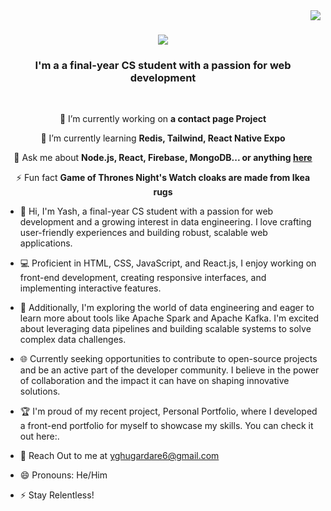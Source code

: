 <img align="right" src="https://visitor-badge.laobi.icu/badge?page_id=salesp07.salesp07" />

<h1 align="center">
    <img src="https://readme-typing-svg.herokuapp.com/?font=Righteous&size=35&center=true&vCenter=true&width=500&height=70&duration=3000&lines=Hi+there,fellow <developers/>!+👋;+I'm+Yash+Ghugardare!;" />
</h1>
<h3 align="center">I'm a a final-year CS student with a passion for web development</h3>
<br/>

<div align="center">
 
 🔭 I’m currently working on **a contact page Project**
 
 🌱 I’m currently learning **Redis, Tailwind, React Native Expo**

 💬 Ask me about **Node.js, React, Firebase, MongoDB... or anything [here](https://github.com/salesp07/salesp07/issues)**

 ⚡ Fun fact **Game of Thrones Night's Watch cloaks are made from Ikea rugs**
 
 </div>

<!--
**yghugardare/yghugardare** is a ✨ _special_ ✨ repository because its `README.md` (this file) appears on your GitHub profile.

Here are some ideas to get you started:  -->

- 👋 Hi, I'm Yash, a final-year CS student with a passion for web development and a growing interest in data engineering. I love crafting user-friendly experiences and building robust, scalable web applications.

- 💻 Proficient in HTML, CSS, JavaScript,  and React.js, I enjoy working on front-end development, creating responsive interfaces, and implementing interactive features.
- 🔧 Additionally, I'm exploring the world of data engineering and eager to learn more about tools like Apache Spark and Apache Kafka. I'm excited about leveraging data pipelines and building scalable systems to solve complex data challenges.
- 🌐 Currently seeking opportunities to contribute to open-source projects and be an active part of the developer community. I believe in the power of collaboration and the impact it can have on shaping innovative solutions.
- 🏆 I'm proud of my recent project, Personal Portfolio, where I developed a front-end portfolio for myself to showcase my skills. You can check it out here:.
- 📧 Reach Out to me at yghugardare6@gmail.com
- 😄 Pronouns: He/Him
- ⚡ Stay Relentless!

